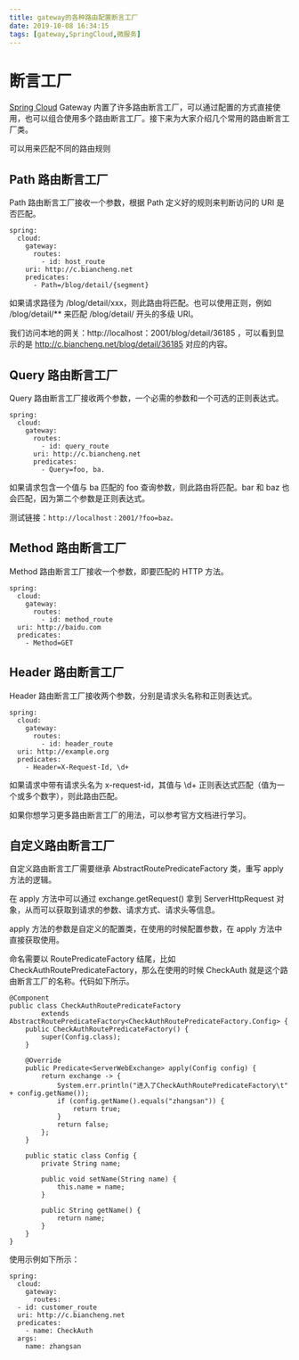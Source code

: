 ```yaml
---
title: gateway的各种路由配置断言工厂
date: 2019-10-08 16:34:15
tags: [gateway,SpringCloud,微服务]
---
```


# 断言工厂

[Spring Cloud](http://c.biancheng.net/spring_cloud/) Gateway 内置了许多路由断言工厂，可以通过配置的方式直接使用，也可以组合使用多个路由断言工厂。接下来为大家介绍几个常用的路由断言工厂类。

可以用来匹配不同的路由规则

## Path 路由断言工厂

Path 路由断言工厂接收一个参数，根据 Path 定义好的规则来判断访问的 URI 是否匹配。

```
spring:
  cloud:
    gateway:
      routes:
        - id: host_route
    uri: http://c.biancheng.net
    predicates:
      - Path=/blog/detail/{segment}
```

  如果请求路径为 /blog/detail/xxx，则此路由将匹配。也可以使用正则，例如 /blog/detail/** 来匹配 /blog/detail/ 开头的多级 URI。

我们访问本地的网关：http://localhost：2001/blog/detail/36185 ，可以看到显示的是 http://c.biancheng.net/blog/detail/36185 对应的内容。  

<!--more-->

## Query 路由断言工厂

Query 路由断言工厂接收两个参数，一个必需的参数和一个可选的正则表达式。

```
spring:
  cloud:
    gateway:
      routes:
        - id: query_route
      uri: http://c.biancheng.net
      predicates:
        - Query=foo, ba.
```

  如果请求包含一个值与 ba 匹配的 foo 查询参数，则此路由将匹配。bar 和 baz 也会匹配，因为第二个参数是正则表达式。

测试链接：`http://localhost：2001/?foo=baz。  `

## Method 路由断言工厂

Method 路由断言工厂接收一个参数，即要匹配的 HTTP 方法。

```
spring:
  cloud:
    gateway:
      routes:
        - id: method_route
  uri: http://baidu.com
  predicates:
    - Method=GET
```

## Header 路由断言工厂

Header 路由断言工厂接收两个参数，分别是请求头名称和正则表达式。

```
spring:
  cloud:
    gateway:
      routes:
        - id: header_route
  uri: http://example.org
  predicates:
    - Header=X-Request-Id, \d+
```

  如果请求中带有请求头名为 x-request-id，其值与 \d+ 正则表达式匹配（值为一个或多个数字），则此路由匹配。

如果你想学习更多路由断言工厂的用法，可以参考官方文档进行学习。  

## 自定义路由断言工厂

  自定义路由断言工厂需要继承 AbstractRoutePredicateFactory 类，重写 apply 方法的逻辑。

在 apply 方法中可以通过 exchange.getRequest() 拿到 ServerHttpRequest 对象，从而可以获取到请求的参数、请求方式、请求头等信息。

apply 方法的参数是自定义的配置类，在使用的时候配置参数，在 apply 方法中直接获取使用。

命名需要以 RoutePredicateFactory 结尾，比如 CheckAuthRoutePredicateFactory，那么在使用的时候 CheckAuth 就是这个路由断言工厂的名称。代码如下所示。  

```
@Component
public class CheckAuthRoutePredicateFactory
        extends AbstractRoutePredicateFactory<CheckAuthRoutePredicateFactory.Config> {
    public CheckAuthRoutePredicateFactory() {
        super(Config.class);
    }

    @Override
    public Predicate<ServerWebExchange> apply(Config config) {
        return exchange -> {
            System.err.println("进入了CheckAuthRoutePredicateFactory\t" + config.getName());
            if (config.getName().equals("zhangsan")) {
                return true;
            }
            return false;
        };
    }

    public static class Config {
        private String name;

        public void setName(String name) {
            this.name = name;
        }

        public String getName() {
            return name;
        }
    }
}
```

使用示例如下所示：

```
spring:
  cloud:
    gateway:
      routes:
  - id: customer_route
  uri: http://c.biancheng.net
  predicates:
    - name: CheckAuth
  args:
    name: zhangsan
```

